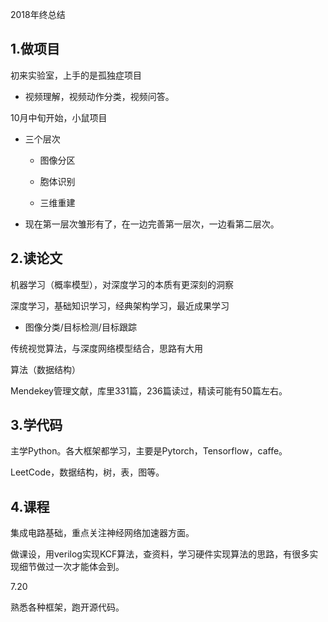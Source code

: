 2018年终总结

## 1.做项目

初来实验室，上手的是孤独症项目

* 视频理解，视频动作分类，视频问答。

10月中旬开始，小鼠项目

* 三个层次

  * 图像分区

  * 胞体识别

  * 三维重建

* 现在第一层次雏形有了，在一边完善第一层次，一边看第二层次。

## 2.读论文

机器学习（概率模型），对深度学习的本质有更深刻的洞察

深度学习，基础知识学习，经典架构学习，最近成果学习

* 图像分类/目标检测/目标跟踪

传统视觉算法，与深度网络模型结合，思路有大用

算法（数据结构）

Mendekey管理文献，库里331篇，236篇读过，精读可能有50篇左右。

## 3.学代码

主学Python。各大框架都学习，主要是Pytorch，Tensorflow，caffe。

LeetCode，数据结构，树，表，图等。

## 4.课程

集成电路基础，重点关注神经网络加速器方面。

做课设，用verilog实现KCF算法，查资料，学习硬件实现算法的思路，有很多实现细节做过一次才能体会到。





7.20

熟悉各种框架，跑开源代码。

